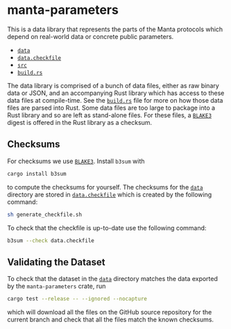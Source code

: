 # manta-parameters

This is a data library that represents the parts of the Manta protocols which depend on real-world data or concrete public parameters. 

- [`data`](data)
- [`data.checkfile`](data.checkfile)
- [`src`](src/lib.rs)
- [`build.rs`](build.rs)

The data library is comprised of a bunch of data files, either as raw binary data or JSON, and an accompanying Rust library which has access to these data files at compile-time. See the [`build.rs`](./build.rs) file for more on how those data files are parsed into Rust. Some data files are too large to package into a Rust library and so are left as stand-alone files. For these files, a [`BLAKE3`](https://github.com/BLAKE3-team/BLAKE3) digest is offered in the Rust library as a checksum.

## Checksums

For checksums we use [`BLAKE3`](https://github.com/BLAKE3-team/BLAKE3). Install `b3sum` with

```sh
cargo install b3sum
```

to compute the checksums for yourself. The checksums for the [`data`](./data/) directory are stored in [`data.checkfile`](./data.checkfile) which is created by the following command:

```sh
sh generate_checkfile.sh
```

To check that the checkfile is up-to-date use the following command:

```sh
b3sum --check data.checkfile
```

## Validating the Dataset

To check that the dataset in the [`data`](./data) directory matches the data exported by the `manta-parameters` crate, run 

```sh
cargo test --release -- --ignored --nocapture
```

which will download all the files on the GitHub source repository for the current branch and check that all the files match the known checksums.
